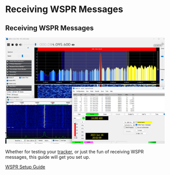 # Receiving WSPR Messages

## Receiving WSPR Messages

![](receiving.png)

Whether for testing your [tracker](/tracker), or just the fun of receiving WSPR messages, this guide will get you set up.

[WSPR Setup Guide](https://docs.google.com/document/d/1H-smaTDMAI-xivRdf6qwDRPtaUUaPjmTi5TplS3l9pk)